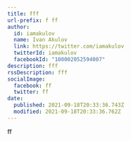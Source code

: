 ```yaml
---
title: fff
url-prefix: f ff
author:
  id: iamakulov
  name: Ivan Akulov
  link: https://twitter.com/iamakulov
  twitterId: iamakulov
  facebookId: "100002052594007"
description: fff
rssDescription: fff
socialImage:
  facebook: ff
  twitter: ff
date:
  published: 2021-09-18T20:33:36.743Z
  modified: 2021-09-18T20:33:36.762Z
---
```

ff